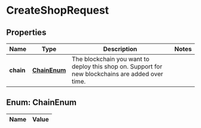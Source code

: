 

# CreateShopRequest

## Properties

Name | Type | Description | Notes
------------ | ------------- | ------------- | -------------
**chain** | [**ChainEnum**](#ChainEnum) | The blockchain you want to deploy this shop on. Support for new blockchains are added over time. | 


## Enum: ChainEnum

Name | Value
---- | -----




